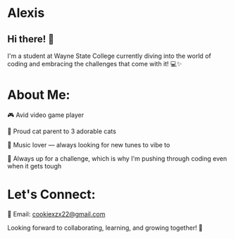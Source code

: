# Alexis

## Hi there! 👋

I'm a student at Wayne State College currently diving into the world of coding and embracing the challenges that come with it! 💻✨

# About Me:

🎮 Avid video game player

🐾 Proud cat parent to 3 adorable cats

🎵 Music lover — always looking for new tunes to vibe to

🧠 Always up for a challenge, which is why I'm pushing through coding even when it gets tough

# Let's Connect:

📧 Email: cookiexzx22@gmail.com

Looking forward to collaborating, learning, and growing together! 🚀
